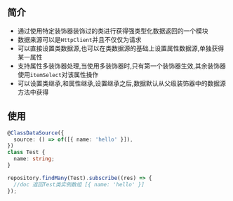 ## 简介

- 通过使用特定装饰器装饰过的类进行获得强类型化数据返回的一个模块
- 数据来源可以是`HttpClient`并且不仅仅为请求
- 可以直接设置类数据源,也可以在类数据源的基础上设置属性数据源,单独获得某一属性
- 支持属性多装饰器处理,当使用多装饰器时,只有第一个装饰器生效,其余装饰器使用`itemSelect`对该属性操作
- 可以设置类继承,和属性继承,设置继承之后,数据默认从父级装饰器中的数据源方法中获得

## 使用

```ts
@ClassDataSource({
  source: () => of([{ name: 'hello' }]),
})
class Test {
  name: string;
}

repository.findMany(Test).subscribe((res) => {
  //doc 返回Test类实例数组 [{ name: 'hello' }]
});
```
